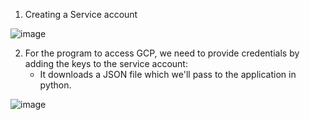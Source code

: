1. Creating a Service account 

![image](https://github.com/user-attachments/assets/9719e129-8eb0-4d61-9acc-93d32596c043)

2. For the program to access GCP, we need to provide credentials by adding the keys to the service account: 
	- It downloads a JSON file which we'll pass to the application in python. 


![image](https://github.com/user-attachments/assets/28dedfed-27cc-4ca9-b8fb-0f265695db71)

